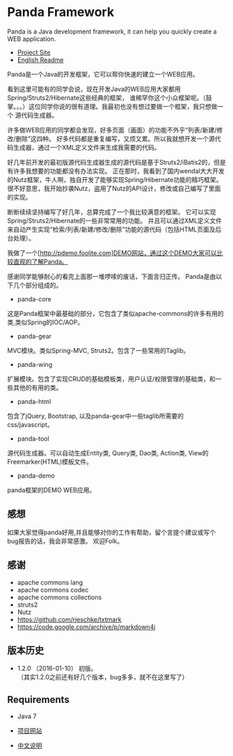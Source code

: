  Panda Framework
=================

Panda is a Java development framework, it can help you quickly create a WEB application.

 - [Project Site](http://foolite.github.io/panda)
 - [English Readme](https://github.com/foolite/panda/wiki/Readme)



Panda是一个Java的开发框架，它可以帮你快速的建立一个WEB应用。

看到这里可能有的同学会说，现在开发Java的WEB应用大家都用Spring/Struts2/Hibernate这些经典的框架，
谁稀罕你这个小众框架呢。（鼓掌。。。）这位同学你说的很有道理。我最初也没有想过要做一个框架，我只想做一个
源代码生成器。

许多做WEB应用的同学都会发现，好多页面（画面）的功能不外乎“列表/新建/修改/删除”这四种。
好多代码都是重复编写，又烦又累。所以我就想开发一个源代码生成器，通过一个XML定义文件来生成我需要的代码。  

好几年前开发的最初版源代码生成器生成的源代码是基于Struts2/iBatis2的，但是有许多我想要的功能都没有办法实现。
正在那时，我看到了国内wendal大大开发的Nutz框架，牛人啊，独自开发了能够实现Spring/Hibernate功能的精巧框架。
很不好意思，我开始抄袭Nutz，盗用了Nutz的API设计，修改或自己编写了里面的实现。

断断续续坚持编写了好几年，总算完成了一个我比较满意的框架。
它可以实现Spring/Struts2/Hibernate的一些非常常用的功能。
并且可以通过XML定义文件来自动产生实现“检索/列表/新建/修改/删除”功能的源代码（包括HTML页面及后台处理）。

我做了一个[http://pdemo.foolite.com]DEMO网站，通过这个DEMO大家可以比较直观的了解Panda。

感谢同学能够耐心的看完上面那一堆啰嗦的废话，下面言归正传。
Panda是由以下几个部分组成的。


 - panda-core

 这是Panda框架中最基础的部分，它包含了类似apache-commons的许多有用的类,类似Spring的IOC/AOP。


 - panda-gear

 MVC模块。类似Spring-MVC, Struts2。包含了一些常用的Taglib。

 
 - panda-wing

 扩展模块。包含了实现CRUD的基础模板类，用户认证/权限管理的基础类，和一些其他的有用的类。
 

 - panda-html

 包含了jQuery, Bootstrap, 以及panda-gear中一些taglib所需要的css/javascript。

 
 - panda-tool
 
 源代码生成器。可以自动生成Entity类, Query类, Dao类, Action类, View的Freemarker(HTML)模板文件。
 
 
 - panda-demo
 
 panda框架的DEMO WEB应用。
 
 

 感想
-------------
如果大家觉得panda好用,并且能够对你的工作有帮助，留个言提个建议或写个bug报告的话，我会非常感激。
欢迎Folk。



 感谢
-----------
 - apache commons lang
 - apache commons codec
 - apache commons collections
 - struts2
 - Nutz
 - https://github.com/rjeschke/txtmark
 - https://code.google.com/archive/p/markdown4j



 版本历史
-------------

 - 1.2.0 （2016-01-10）
   初版。  
   （其实1.2.0之前还有好几个版本，bug多多，就不在这里写了）
   

 Requirements
--------------

 - Java 7


 - [项目网站](http://foolite.github.io/panda)
 - [中文说明](https://github.com/foolite/panda/wiki/Readme_zh)


